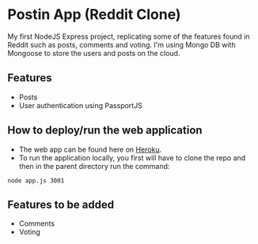# Postin App (Reddit Clone)

My first NodeJS Express project, replicating some of the features found in Reddit such as posts, comments and voting. I'm using Mongo DB with Mongoose to store the users and posts on the cloud.

## Features
- Posts 
- User authentication using PassportJS

## How to deploy/run the web application

- The web app can be found here on [Heroku](https://postin-app.herokuapp.com/).
- To run the application locally, you first will have to clone the repo and then in the parent directory run the command:

```
node app.js 3001
```

## Features to be added 
- Comments
- Voting



